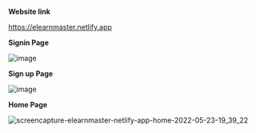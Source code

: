 **Website link**

https://elearnmaster.netlify.app






**Signin Page**

![image](https://user-images.githubusercontent.com/87275874/169838561-52bc572b-d16a-4021-8309-dbcef0ec38ef.png)





**Sign up Page**

![image](https://user-images.githubusercontent.com/87275874/169838641-51814dd8-84d6-48f0-980f-557187401554.png)


**Home Page**

![screencapture-elearnmaster-netlify-app-home-2022-05-23-19_39_22](https://user-images.githubusercontent.com/87275874/169838705-57a4d7bf-11a1-4f76-8104-3df7cd076866.png)

